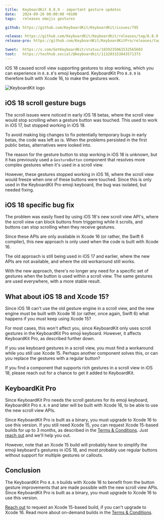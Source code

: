 ```yaml
---
title:  KeyboardKit 8.8.9 - important gesture updates
date:   2024-09-26 08:00:00 +0100
tags:   releases emojis gestures

github: https://github.com/KeyboardKit/KeyboardKit/issues/795

release: https://github.com/KeyboardKit/KeyboardKit/releases/tag/8.8.9
release-pro: https://github.com/KeyboardKit/KeyboardKitPro/releases/tag/8.8.9

tweet:  https://x.com/GetKeyboardKit/status/1839235061532565603
toot:   https://techhub.social/@keyboardkit/113203153843571373
---
```


iOS 18 caused scroll view supporting gestures to stop working, which you can experience in `8.8.8`'s emoji keyboard. KeyboardKit Pro `8.8.9` is therefore built with Xcode 16, to make the gestures work.

![KeyboardKit logo]({{page.image}})


## iOS 18 scroll gesture bugs

The scroll issues were noticed in early iOS 18 betas, where the scroll view would stop scrolling when a gesture button was touched. This used to work in iOS 17, but stopped working in iOS 18.

To avoid making big changes to fix potentially temporary bugs in early betas, the code was left as is. When the problems persisted in the first public betas, alternatives were looked into.

The reason for the gesture button to stop working in iOS 18 is unknown, but it has previously used a `GestureButton` component that resolves more complex gestures when it's used in a scroll view.

However, these gestures stopped working in iOS 18, where the scroll view would freeze when one of these buttons were touched. Since this is only used in the KeyboardKit Pro emoji keyboard, the bug was isolated, but needed fixing.

## iOS 18 specific bug fix

The problem was easily fixed by using iOS 18's new scroll view API's, where the scroll view can block buttons from triggering while it scrolls, and buttons can stop scrolling when they receive gestures.

Since these APIs are only available in Xcode 16 (or rather, the Swift 6 compiler), this new approach is only used when the code is built with Xcode 16.

The old approach is still being used in iOS 17 and earlier, where the new APIs are not available, and where the old workaround still works.

With the new approach, there's no longer any need for a specific set of gestures when the button is used within a scroll view. The same gestures are used everywhere, with a more stable result.

## What about iOS 18 and Xcode 15?

Since iOS 18 can't use the old gesture engine in a scroll view, and the new engine must be built with Xcode 16 (or rather, once again, Swift 6) what happens if you must keep using Xcode 15?

For most cases, this won't affect you, since KeyboardKit only uses scroll gestures in the KeyboardKit Pro emoji keyboard. However, it affects KeyboardKit Pro, as described further down.

If you use keyboard gestures in a scroll view, you must find a workaround while you still use Xcode 15. Perhaps another component solves this, or can you replace the gestures with a regular button?

If you find a component that supports rich gestures in a scroll view in iOS 18, please reach out for a chance to get it added to KeyboardKit.

## KeyboardKit Pro

Since KeyboardKit Pro needs the scroll gestures for its emoji keyboard, KeyboardKit Pro `8.8.9` and later will be built with Xcode 16, to be able to use the new scroll view APIs.

Since KeyboardKit Pro is built as a binary, you must upgrade to Xcode 16 to use this version. If you still need Xcode 15, you can request Xcode 15-based builds for up to 3 months, as described in the [Terms & Conditions](/pro/terms-and-conditions). Just [reach out]({{site.email_url}}) and we'll help you out.

However, note that an Xcode 15 build will probably have to simplify the emoji keyboard's gestures in iOS 18, and most probably use regular buttons without support for multiple gestures or callouts.


## Conclusion

The KeyboardKit Pro `8.8.9` builds with Xcode 16 to benefit from the button gesture improvements that are made possible with the new scroll view APIs. Since KeyboardKit Pro is built as a binary, you must upgrade to Xcode 16 to use this version. 

[Reach out]({{site.email_url}}) to request an Xcode 15-based build, if you can't upgrade to Xcode 16. Read more about on-demand builds in the [Terms & Conditions](/pro/terms-and-conditions).